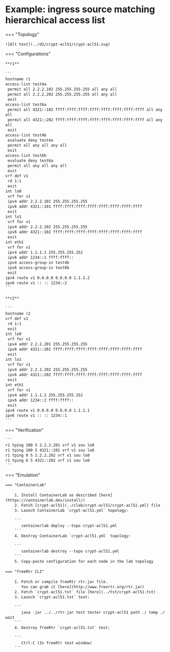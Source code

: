# Example: ingress source matching hierarchical access list

=== "Topology"

    ![Alt text](../d2/crypt-acl51/crypt-acl51.svg)

=== "Configurations"

    **r1**

    ```
    hostname r1
    access-list test4a
     permit all 2.2.2.102 255.255.255.255 all any all
     permit all 2.2.2.202 255.255.255.255 all any all
     exit
    access-list test6a
     permit all 4321::102 ffff:ffff:ffff:ffff:ffff:ffff:ffff:ffff all any all
     permit all 4321::202 ffff:ffff:ffff:ffff:ffff:ffff:ffff:ffff all any all
     exit
    access-list test4b
     evaluate deny test4a
     permit all any all any all
     exit
    access-list test6b
     evaluate deny test6a
     permit all any all any all
     exit
    vrf def v1
     rd 1:1
     exit
    int lo0
     vrf for v1
     ipv4 addr 2.2.2.101 255.255.255.255
     ipv6 addr 4321::101 ffff:ffff:ffff:ffff:ffff:ffff:ffff:ffff
     exit
    int lo1
     vrf for v1
     ipv4 addr 2.2.2.102 255.255.255.255
     ipv6 addr 4321::102 ffff:ffff:ffff:ffff:ffff:ffff:ffff:ffff
     exit
    int eth1
     vrf for v1
     ipv4 addr 1.1.1.1 255.255.255.252
     ipv6 addr 1234::1 ffff:ffff::
     ipv4 access-group-in test4b
     ipv6 access-group-in test6b
     exit
    ipv4 route v1 0.0.0.0 0.0.0.0 1.1.1.2
    ipv6 route v1 :: :: 1234::2
    ```

    **r2**

    ```
    hostname r2
    vrf def v1
     rd 1:1
     exit
    int lo0
     vrf for v1
     ipv4 addr 2.2.2.201 255.255.255.255
     ipv6 addr 4321::201 ffff:ffff:ffff:ffff:ffff:ffff:ffff:ffff
     exit
    int lo1
     vrf for v1
     ipv4 addr 2.2.2.202 255.255.255.255
     ipv6 addr 4321::202 ffff:ffff:ffff:ffff:ffff:ffff:ffff:ffff
     exit
    int eth1
     vrf for v1
     ipv4 addr 1.1.1.2 255.255.255.252
     ipv6 addr 1234::2 ffff:ffff::
     exit
    ipv4 route v1 0.0.0.0 0.0.0.0 1.1.1.1
    ipv6 route v1 :: :: 1234::1
    ```

=== "Verification"

    ```
    r1 tping 100 5 2.2.2.201 vrf v1 sou lo0
    r1 tping 100 5 4321::201 vrf v1 sou lo0
    r1 tping 0 5 2.2.2.202 vrf v1 sou lo0
    r1 tping 0 5 4321::202 vrf v1 sou lo0
    ```

=== "Emulation"

    === "ContainerLab"

        1. Install ContainerLab as described [here](https://containerlab.dev/install/)  
        2. Fetch [crypt-acl51](../clab/crypt-acl51/crypt-acl51.yml) file  
        3. Launch ContainerLab `crypt-acl51.yml` topology:  

        ```
           containerlab deploy --topo crypt-acl51.yml  
        ```
        4. Destroy ContainerLab `crypt-acl51.yml` topology:  

        ```
           containerlab destroy --topo crypt-acl51.yml  
        ```
        5. Copy-paste configuration for each node in the lab topology

    === "freeRtr CLI"

        1. Fetch or compile freeRtr rtr.jar file.  
           You can grab it [here](http://www.freertr.org/rtr.jar)  
        2. Fetch `crypt-acl51.tst` file [here](../tst/crypt-acl51.tst)  
        3. Launch `crypt-acl51.tst` test:  

        ```
           java -jar ../../rtr.jar test tester crypt-acl51 path ./ temp ./ wait
        ```
        4. Destroy freeRtr `crypt-acl51.tst` test:  

        ```
           Ctrl-C (In freeRtr test window)
        ```

